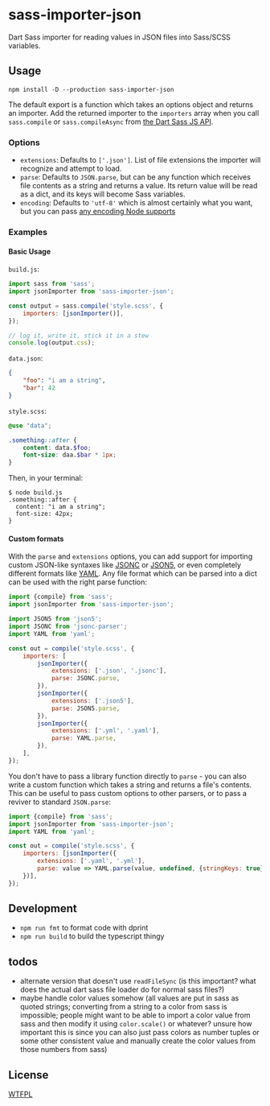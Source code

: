 # sass-importer-json

Dart Sass importer for reading values in JSON files into Sass/SCSS variables.

## Usage

    npm install -D --production sass-importer-json

The default export is a function which takes an options object and returns an
importer. Add the returned importer to the `importers` array when you call
`sass.compile` or `sass.compileAsync` from [the Dart Sass JS API][sass-api].

### Options

- `extensions`: Defaults to `['.json']`. List of file extensions the importer
  will recognize and attempt to load.
- `parse`: Defaults to `JSON.parse`, but can be any function which receives file
  contents as a string and returns a value. Its return value will be read as a
  dict, and its keys will become Sass variables.
- `encoding`: Defaults to `'utf-8'` which is almost certainly what you want, but
  you can pass [any encoding Node supports][node-encodings]

### Examples

#### Basic Usage

`build.js`:

```js
import sass from 'sass';
import jsonImporter from 'sass-importer-json';

const output = sass.compile('style.scss', {
	importers: [jsonImporter()],
});

// log it, write it, stick it in a stew
console.log(output.css);
```

`data.json`:

```json
{
	"foo": "i am a string",
	"bar": 42
}
```

`style.scss`:

```scss
@use "data";

.something::after {
	content: data.$foo;
	font-size: daa.$bar * 1px;
}
```

Then, in your terminal:

```
$ node build.js
.something::after {
  content: "i am a string";
  font-size: 42px;
}
```

#### Custom formats

With the `parse` and `extensions` options, you can add support for importing
custom JSON-like syntaxes like [JSONC][jsonc-parser] or [JSON5][json5], or even
completely different formats like [YAML][yaml]. Any file format which can be
parsed into a dict can be used with the right parse function:

```js
import {compile} from 'sass';
import jsonImporter from 'sass-importer-json';

import JSON5 from 'json5';
import JSONC from 'jsonc-parser';
import YAML from 'yaml';

const out = compile('style.scss', {
	importers: [
		jsonImporter({
			extensions: ['.json', '.jsonc'],
			parse: JSONC.parse,
		}),
		jsonImporter({
			extensions: ['.json5'],
			parse: JSON5.parse,
		}),
		jsonImporter({
			extensions: ['.yml', '.yaml'],
			parse: YAML.parse,
		}),
	],
});
```

You don't have to pass a library function directly to `parse` - you can also
write a custom function which takes a string and returns a file's contents. This
can be useful to pass custom options to other parsers, or to pass a reviver to
standard `JSON.parse`:

```js
import {compile} from 'sass';
import jsonImporter from 'sass-importer-json';
import YAML from 'yaml';

const out = compile('style.scss', {
	importers: [jsonImporter({
		extensions: ['.yaml', '.yml'],
		parse: value => YAML.parse(value, undefined, {stringKeys: true});
	})],
});
```

## Development

- `npm run fmt` to format code with dprint
- `npm run build` to build the typescript thingy

## todos

- alternate version that doesn't use `readFileSync` (is this important? what
  does the actual dart sass file loader do for normal sass files?)
- maybe handle color values somehow (all values are put in sass as quoted
  strings; converting from a string to a color from sass is impossible; people
  might want to be able to import a color value from sass and then modify it
  using `color.scale()` or whatever? unsure how important this is since you can
  also just pass colors as number tuples or some other consistent value and
  manually create the color values from those numbers from sass)

## License

[WTFPL](/LICENSE)

[json5]: https://www.npmjs.com/package/json5
[jsonc-parser]: https://www.npmjs.com/package/jsonc-parser
[node-encodings]: https://nodejs.org/api/buffer.html#buffers-and-character-encodings
[sass-api]: https://sass-lang.com/documentation/js-api/
[yaml]: https://www.npmjs.com/package/yaml
